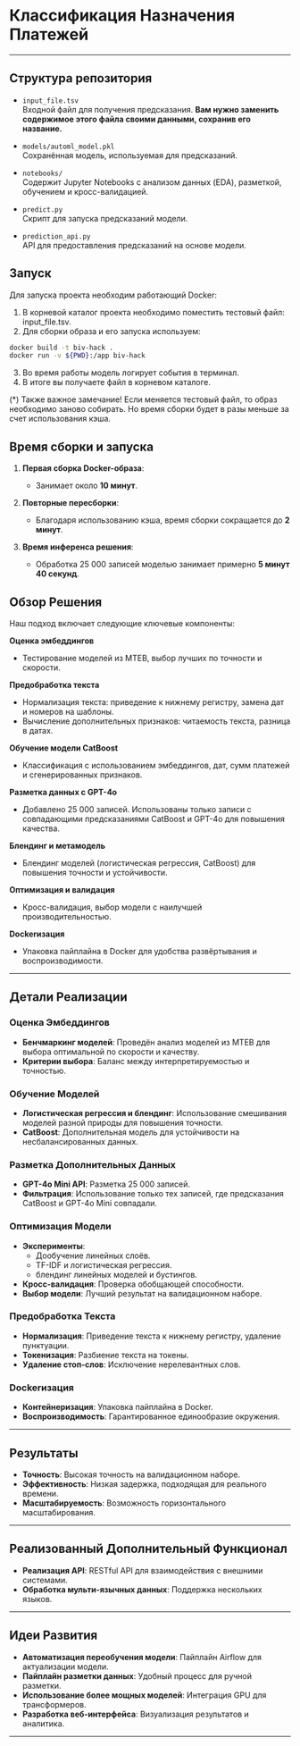 # Классификация Назначения Платежей

---

## Структура репозитория

- `input_file.tsv`  
  Входной файл для получения предсказания. **Вам нужно заменить содержимое этого файла своими данными, сохранив его название.**

- `models/automl_model.pkl`  
  Сохранённая модель, используемая для предсказаний.

- `notebooks/`  
  Содержит Jupyter Notebooks с анализом данных (EDA), разметкой, обучением и кросс-валидацией.

- `predict.py`  
  Скрипт для запуска предсказаний модели.

- `prediction_api.py`  
  API для предоставления предсказаний на основе модели.

## Запуск
Для запуска проекта необходим работающий Docker:
1. В корневой каталог проекта необходимо поместить тестовый файл: input_file.tsv.
2. Для сборки образа и его запуска используем:
```bash
docker build -t biv-hack .
docker run -v ${PWD}:/app biv-hack
```
3. Во время работы модель логирует события в терминал.
4. В итоге вы получаете файл в корневом каталоге.

(*) Также важное замечание! Если меняется тестовый файл, то образ необходимо заново собирать. Но время сборки будет в разы меньше за счет использования кэша.

## Время сборки и запуска

1. **Первая сборка Docker-образа**:  
   - Занимает около **10 минут**.

2. **Повторные пересборки**:  
   - Благодаря использованию кэша, время сборки сокращается до **2 минут**.

3. **Время инференса решения**:  
   - Обработка 25 000 записей моделью занимает примерно **5 минут 40 секунд**.

## Обзор Решения

Наш подход включает следующие ключевые компоненты:

**Оценка эмбеддингов**
- Тестирование моделей из MTEB, выбор лучших по точности и скорости.

**Предобработка текста**
- Нормализация текста: приведение к нижнему регистру, замена дат и номеров на шаблоны.
- Вычисление дополнительных признаков: читаемость текста, разница в датах.

**Обучение модели CatBoost**
- Классификация с использованием эмбеддингов, дат, сумм платежей и сгенерированных признаков.

**Разметка данных с GPT-4o**
- Добавлено 25 000 записей. Использованы только записи с совпадающими предсказаниями CatBoost и GPT-4o для повышения качества.

**Блендинг и метамодель**
- Блендинг моделей (логистическая регрессия, CatBoost) для повышения точности и устойчивости.

**Оптимизация и валидация**
- Кросс-валидация, выбор модели с наилучшей производительностью.

**Dockerизация**
- Упаковка пайплайна в Docker для удобства развёртывания и воспроизводимости.
---

## Детали Реализации

### Оценка Эмбеддингов
- **Бенчмаркинг моделей**: Проведён анализ моделей из MTEB для выбора оптимальной по скорости и качеству.
- **Критерии выбора**: Баланс между интерпретируемостью и точностью.

### Обучение Моделей
- **Логистическая регрессия и блендинг**: Использование смешивания моделей разной природы для повышения точности.
- **CatBoost**: Дополнительная модель для устойчивости на несбалансированных данных.

### Разметка Дополнительных Данных
- **GPT-4o Mini API**: Разметка 25 000 записей.
- **Фильтрация**: Использование только тех записей, где предсказания CatBoost и GPT-4o Mini совпадали.

### Оптимизация Модели
- **Эксперименты**:
  - Дообучение линейных слоёв.
  - TF-IDF и логистическая регрессия.
  - блендинг линейных моделей и бустингов.
- **Кросс-валидация**: Проверка обобщающей способности.
- **Выбор модели**: Лучший результат на валидационном наборе.

### Предобработка Текста
- **Нормализация**: Приведение текста к нижнему регистру, удаление пунктуации.
- **Токенизация**: Разбиение текста на токены.
- **Удаление стоп-слов**: Исключение нерелевантных слов.

### Dockerизация
- **Контейнеризация**: Упаковка пайплайна в Docker.
- **Воспроизводимость**: Гарантированное единообразие окружения.

---

## Результаты

- **Точность**: Высокая точность на валидационном наборе.
- **Эффективность**: Низкая задержка, подходящая для реального времени.
- **Масштабируемость**: Возможность горизонтального масштабирования.

---

## Реализованный Дополнительный Функционал

- **Реализация API**: RESTful API для взаимодействия с внешними системами.
- **Обработка мульти-язычных данных**: Поддержка нескольких языков.

---

## Идеи Развития

- **Автоматизация переобучения модели**: Пайплайн Airflow для актуализации модели.
- **Пайплайн разметки данных**: Удобный процесс для ручной разметки.
- **Использование более мощных моделей**: Интеграция GPU для трансформеров.
- **Разработка веб-интерфейса**: Визуализация результатов и аналитика.

---